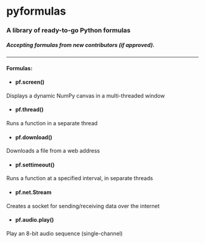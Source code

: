 # pyformulas
### A library of ready-to-go Python formulas 
##### Accepting formulas from new contributors (if approved).
------
#### Formulas:
* #### pf.screen()
Displays a dynamic NumPy canvas in a multi-threaded window

* #### pf.thread()
Runs a function in a separate thread

* #### pf.download()
Downloads a file from a web address

* #### pf.settimeout()
Runs a function at a specified interval, in separate threads

* #### pf.net.Stream
Creates a socket for sending/receiving data over the internet

* #### pf.audio.play()
Play an 8-bit audio sequence (single-channel)

